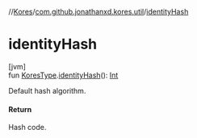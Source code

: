 //[Kores](../../index.md)/[com.github.jonathanxd.kores.util](index.md)/[identityHash](identity-hash.md)

# identityHash

[jvm]\
fun [KoresType](../com.github.jonathanxd.kores.type/-kores-type/index.md).[identityHash](identity-hash.md)(): [Int](https://kotlinlang.org/api/latest/jvm/stdlib/kotlin/-int/index.html)

Default hash algorithm.

#### Return

Hash code.
